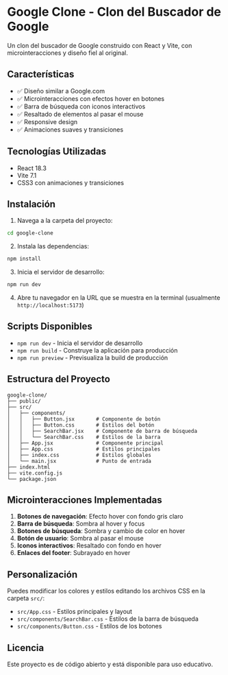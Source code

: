 # Google Clone - Clon del Buscador de Google

Un clon del buscador de Google construido con React y Vite, con microinteracciones y diseño fiel al original.

## Características

- ✅ Diseño similar a Google.com
- ✅ Microinteracciones con efectos hover en botones
- ✅ Barra de búsqueda con iconos interactivos
- ✅ Resaltado de elementos al pasar el mouse
- ✅ Responsive design
- ✅ Animaciones suaves y transiciones

## Tecnologías Utilizadas

- React 18.3
- Vite 7.1
- CSS3 con animaciones y transiciones

## Instalación

1. Navega a la carpeta del proyecto:
```bash
cd google-clone
```

2. Instala las dependencias:
```bash
npm install
```

3. Inicia el servidor de desarrollo:
```bash
npm run dev
```

4. Abre tu navegador en la URL que se muestra en la terminal (usualmente `http://localhost:5173`)

## Scripts Disponibles

- `npm run dev` - Inicia el servidor de desarrollo
- `npm run build` - Construye la aplicación para producción
- `npm run preview` - Previsualiza la build de producción

## Estructura del Proyecto

```
google-clone/
├── public/
├── src/
│   ├── components/
│   │   ├── Button.jsx       # Componente de botón
│   │   ├── Button.css       # Estilos del botón
│   │   ├── SearchBar.jsx    # Componente de barra de búsqueda
│   │   └── SearchBar.css    # Estilos de la barra
│   ├── App.jsx              # Componente principal
│   ├── App.css              # Estilos principales
│   ├── index.css            # Estilos globales
│   └── main.jsx             # Punto de entrada
├── index.html
├── vite.config.js
└── package.json
```

## Microinteracciones Implementadas

1. **Botones de navegación**: Efecto hover con fondo gris claro
2. **Barra de búsqueda**: Sombra al hover y focus
3. **Botones de búsqueda**: Sombra y cambio de color en hover
4. **Botón de usuario**: Sombra al pasar el mouse
5. **Iconos interactivos**: Resaltado con fondo en hover
6. **Enlaces del footer**: Subrayado en hover

## Personalización

Puedes modificar los colores y estilos editando los archivos CSS en la carpeta `src/`:

- `src/App.css` - Estilos principales y layout
- `src/components/SearchBar.css` - Estilos de la barra de búsqueda
- `src/components/Button.css` - Estilos de los botones

## Licencia

Este proyecto es de código abierto y está disponible para uso educativo.
